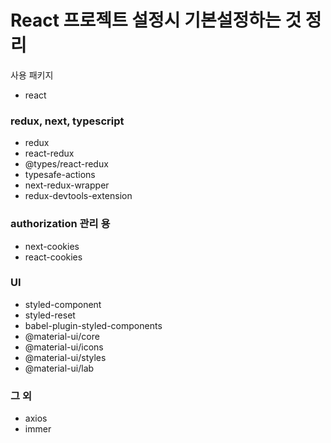 # React 프로젝트 설정시 기본설정하는 것 정리
사용 패키지
- react
### redux, next, typescript
- redux
- react-redux 
- @types/react-redux 
- typesafe-actions
- next-redux-wrapper
- redux-devtools-extension
### authorization 관리 용
- next-cookies
- react-cookies
### UI
- styled-component
- styled-reset 
- babel-plugin-styled-components
- @material-ui/core
- @material-ui/icons
- @material-ui/styles
- @material-ui/lab
### 그 외
- axios
- immer
